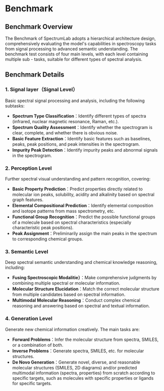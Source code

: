 # Benchmark 
## Benchmark Overview

The Benchmark of SpectrumLab adopts a hierarchical architecture design, comprehensively evaluating the model's capabilities in spectroscopy tasks from signal processing to advanced semantic understanding. The benchmark test consists of four main levels, with each level containing multiple sub - tasks, suitable for different types of spectral analysis.

## Benchmark Details

### 1. Signal layer（Signal Level）

Basic spectral signal processing and analysis, including the following subtasks:

- **Spectrum Type Classification**：Identify different types of spectra (infrared, nuclear magnetic resonance, Raman, etc.).
- **Spectrum Quality Assessment**：Identify whether the spectrogram is clear, complete, and whether there is obvious noise.
- **Basic Feature Extraction**：Identify basic features such as baselines, peaks, peak positions, and peak intensities in the spectrogram.
- **Impurity Peak Detection**：Identify impurity peaks and abnormal signals in the spectrogram.

### 2. Perception Level

Further spectral visual understanding and pattern recognition, covering:

- **Basic Property Prediction**：Predict properties directly related to molecular ion peaks, solubility, acidity and alkalinity based on spectral graph features.
- **Elemental Compositional Prediction**：Identify elemental composition and isotope patterns from mass spectrometry, etc.
- **Functional Group Recognition**：Predict the possible functional groups of a molecule based on spectral characteristics (especially characteristic peak positions).
- **Peak Assignment**：Preliminarily assign the main peaks in the spectrum to corresponding chemical groups.

### 3. Semantic Level

Deep spectral semantic understanding and chemical knowledge reasoning, including:

- **Fusing Spectroscopic Modalitie）**：Make comprehensive judgments by combining multiple spectral or molecular information.
- **Molecular Structure Elucidation**：Match the correct molecular structure from multiple candidates based on spectral information.
- **Multimodal Molecular Reasoning**：Conduct complex chemical reasoning and answering based on spectral and textual information.

### 4. Generation Level

Generate new chemical information creatively. The main tasks are:

- **Forward Problems**：Infer the molecular structure from spectra, SMILES, or a combination of both.
- **Inverse Problems**：Generate spectra, SMILES, etc. for molecular structures.
- **De Novo Generation**：Generate novel, diverse, and reasonable molecular structures (SMILES, 2D diagrams) and/or predicted multimodal information (spectra, properties) from scratch according to specific targets, such as molecules with specific properties or ligands for specific targets.
